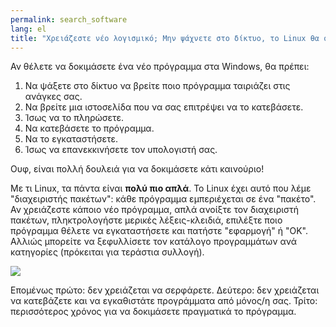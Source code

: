 ```yaml
---
permalink: search_software
lang: el
title: "Χρειάζεστε νέο λογισμικό; Μην ψάχνετε στο δίκτυο, το Linux θα σας το φέρει."
---
```


Αν θέλετε να δοκιμάσετε ένα νέο πρόγραμμα στα Windows, θα πρέπει:

<ol>
<li>Να ψάξετε στο δίκτυο να βρείτε ποιο πρόγραμμα ταιριάζει στις ανάγκες σας.</li>
<li>Να βρείτε μια ιστοσελίδα που να σας επιτρέψει να το κατεβάσετε.</li>
<li>Ίσως να το πληρώσετε.</li>
<li>Να κατεβάσετε το πρόγραμμα.</li>
<li>Να το εγκαταστήσετε.</li>
<li>Ίσως να επανεκκινήσετε τον υπολογιστή σας.</li>
</ol>

Ουφ, είναι πολλή δουλειά για να δοκιμάσετε κάτι καινούριο!

Με τι Linux, τα πάντα είναι <b>πολύ πιο απλά</b>. Το Linux έχει αυτό
που λέμε "διαχειριστής πακέτων": κάθε πρόγραμμα εμπεριέχεται σε ένα
"πακέτο". Αν χρειάζεστε κάποιο νέο πρόγραμμα, απλά ανοίξτε τον
διαχειριστή πακέτων, πληκτρολογήστε μερικές λέξεις-κλειδιά, επιλέξτε
ποιο πρόγραμμα θέλετε να εγκαταστήσετε και πατήστε "εφαρμογή" ή "OK". 
Αλλιώς μπορείτε να ξεφυλλίσετε τον κατάλογο προγραμμάτων ανά κατηγορίες
(πρόκειται για τεράστια συλλογή).

<img src="Images/synaptic.png" />

Επομένως πρώτο: δεν χρειάζεται να σερφάρετε. Δεύτερο: δεν χρειάζεται να 
κατεβάζετε και να εγκαθιστάτε προγράμματα από μόνος/η σας. Τρίτο: περισσότερος
χρόνος για να δοκιμάσετε πραγματικά το πρόγραμμα.




